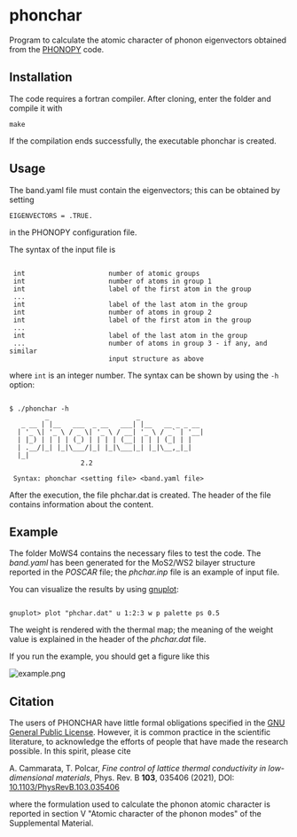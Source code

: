 # phonchar

Program to calculate the atomic character of phonon eigenvectors obtained from the [PHONOPY](https://phonopy.github.io/phonopy) code.

## Installation

The code requires a fortran compiler. After cloning, enter the folder and compile it with

`make`

If the compilation ends successfully, the executable phonchar is created.

## Usage

The band.yaml file must contain the eigenvectors; this can be obtained by setting

`EIGENVECTORS = .TRUE.`

in the PHONOPY configuration file.

The syntax of the input file is


```

 int                     number of atomic groups
 int                     number of atoms in group 1
 int                     label of the first atom in the group
 ...
 int                     label of the last atom in the group
 int                     number of atoms in group 2
 int                     label of the first atom in the group
 ...
 int                     label of the last atom in the group
 ...                     number of atoms in group 3 - if any, and similar
                         input structure as above

```

where `int` is an integer number. The syntax can be shown by using the `-h` option:

```

$ ./phonchar -h
         _                      _
   _ __ | |__   ___  _ __   ___| |__   __ _ _ __
  | '_ \| '_ \ / _ \| '_ \ / __| '_ \ / _` | '__|
  | |_) | | | | (_) | | | | (__| | | | (_| | |
  | .__/|_| |_|\___/|_| |_|\___|_| |_|\__,_|_|
  |_|
                  2.2

 Syntax: phonchar <setting file> <band.yaml file>

```

After the execution, the file phchar.dat is created. The header of the file contains information about the content.

## Example

The folder MoWS4 contains the necessary files to test the code. The *band.yaml* has been generated for the MoS2/WS2 bilayer structure reported in the *POSCAR* file; the *phchar.inp* file is an example of input file.

You can visualize the results by using [gnuplot](http://www.gnuplot.info/):

```

gnuplot> plot "phchar.dat" u 1:2:3 w p palette ps 0.5

```

The weight is rendered with the thermal map; the meaning of the weight value is explained in the header of the *phchar.dat* file.

If you run the example, you should get a figure like this

![example.png](example.png)

## Citation

 The users of PHONCHAR have little formal obligations specified in the [GNU General Public License](http://www.gnu.org/copyleft/gpl.txt).
 However, it is common practice in the scientific literature, to acknowledge the efforts of people that have made the research possible.
 In this spirit, please cite

 A. Cammarata, T. Polcar, *Fine control of lattice thermal conductivity in low-dimensional materials*, Phys. Rev. B **103**, 035406 (2021), DOI: [10.1103/PhysRevB.103.035406](https://doi.org/10.1103/PhysRevB.103.035406)

 where the formulation used to calculate the phonon atomic character is reported in section V "Atomic character of the phonon modes" of the Supplemental Material.

